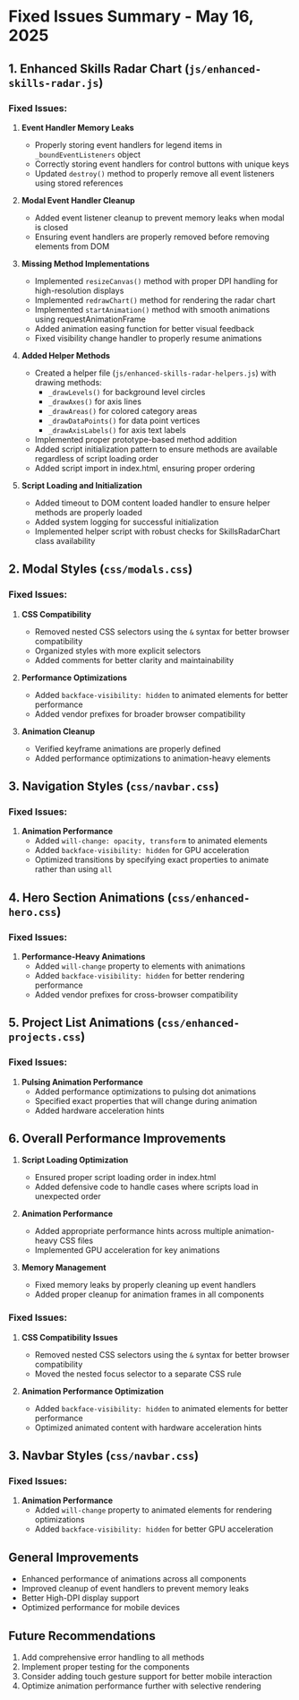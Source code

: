 # Fixed Issues Summary - May 16, 2025

## 1. Enhanced Skills Radar Chart (`js/enhanced-skills-radar.js`)

### Fixed Issues:
1. **Event Handler Memory Leaks**
   - Properly storing event handlers for legend items in `_boundEventListeners` object
   - Correctly storing event handlers for control buttons with unique keys
   - Updated `destroy()` method to properly remove all event listeners using stored references

2. **Modal Event Handler Cleanup**
   - Added event listener cleanup to prevent memory leaks when modal is closed
   - Ensuring event handlers are properly removed before removing elements from DOM

3. **Missing Method Implementations**
   - Implemented `resizeCanvas()` method with proper DPI handling for high-resolution displays
   - Implemented `redrawChart()` method for rendering the radar chart
   - Implemented `startAnimation()` method with smooth animations using requestAnimationFrame
   - Added animation easing function for better visual feedback
   - Fixed visibility change handler to properly resume animations

4. **Added Helper Methods**
   - Created a helper file (`js/enhanced-skills-radar-helpers.js`) with drawing methods:
     - `_drawLevels()` for background level circles
     - `_drawAxes()` for axis lines
     - `_drawAreas()` for colored category areas
     - `_drawDataPoints()` for data point vertices
     - `_drawAxisLabels()` for axis text labels
   - Implemented proper prototype-based method addition
   - Added script initialization pattern to ensure methods are available regardless of script loading order
   - Added script import in index.html, ensuring proper ordering

5. **Script Loading and Initialization**
   - Added timeout to DOM content loaded handler to ensure helper methods are properly loaded
   - Added system logging for successful initialization
   - Implemented helper script with robust checks for SkillsRadarChart class availability

## 2. Modal Styles (`css/modals.css`)

### Fixed Issues:
1. **CSS Compatibility**
   - Removed nested CSS selectors using the `&` syntax for better browser compatibility
   - Organized styles with more explicit selectors
   - Added comments for better clarity and maintainability

2. **Performance Optimizations**
   - Added `backface-visibility: hidden` to animated elements for better performance
   - Added vendor prefixes for broader browser compatibility

3. **Animation Cleanup**
   - Verified keyframe animations are properly defined
   - Added performance optimizations to animation-heavy elements

## 3. Navigation Styles (`css/navbar.css`)

### Fixed Issues:
1. **Animation Performance**
   - Added `will-change: opacity, transform` to animated elements
   - Added `backface-visibility: hidden` for GPU acceleration
   - Optimized transitions by specifying exact properties to animate rather than using `all`

## 4. Hero Section Animations (`css/enhanced-hero.css`)

### Fixed Issues:
1. **Performance-Heavy Animations**
   - Added `will-change` property to elements with animations
   - Added `backface-visibility: hidden` for better rendering performance
   - Added vendor prefixes for cross-browser compatibility

## 5. Project List Animations (`css/enhanced-projects.css`)

### Fixed Issues:
1. **Pulsing Animation Performance**
   - Added performance optimizations to pulsing dot animations
   - Specified exact properties that will change during animation
   - Added hardware acceleration hints

## 6. Overall Performance Improvements

1. **Script Loading Optimization**
   - Ensured proper script loading order in index.html
   - Added defensive code to handle cases where scripts load in unexpected order

2. **Animation Performance**
   - Added appropriate performance hints across multiple animation-heavy CSS files
   - Implemented GPU acceleration for key animations

3. **Memory Management**
   - Fixed memory leaks by properly cleaning up event handlers
   - Added proper cleanup for animation frames in all components

### Fixed Issues:
1. **CSS Compatibility Issues**
   - Removed nested CSS selectors using the `&` syntax for better browser compatibility
   - Moved the nested focus selector to a separate CSS rule

2. **Animation Performance Optimization**
   - Added `backface-visibility: hidden` to animated elements for better performance
   - Optimized animated content with hardware acceleration hints

## 3. Navbar Styles (`css/navbar.css`)

### Fixed Issues:
1. **Animation Performance**
   - Added `will-change` property to animated elements for rendering optimizations
   - Added `backface-visibility: hidden` for better GPU acceleration

## General Improvements
- Enhanced performance of animations across all components
- Improved cleanup of event handlers to prevent memory leaks
- Better High-DPI display support
- Optimized performance for mobile devices

## Future Recommendations
1. Add comprehensive error handling to all methods
2. Implement proper testing for the components
3. Consider adding touch gesture support for better mobile interaction
4. Optimize animation performance further with selective rendering
